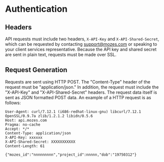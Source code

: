 Authentication
================

Headers
----------------
API requests must include two headers, `X-API-Key` and `X-API-Shared-Secret`, which can be requested by contacting support@mozes.com or speaking to your client services representative. Because the API key and shared secret are sent in plain text, requests must be made over SSL.

Request Generation
----------------
Requests are sent using HTTP POST. The "Content-Type" header of the request must be "application/json." In addition, the request must include the "X-API-Key" and "X-API-Shared-Secret" headers. The request data itself is sent as JSON formatted POST data. An example of a HTTP request is as follows:

```
User-Agent: curl/7.12.1 (i686-redhat-linux-gnu) libcurl/7.12.1 OpenSSL/0.9.7a zlib/1.2.1.2 libidn/0.5.6
Host: api.mozes.com
Pragma: no-cache
Accept: */*
Content-Type: application/json
X-API-Key: xxxxxx
X-API-Shared-Secret: XXXXXXXXXXX
Content-Length: 61

{"mozes_id":"nnnnnnnnn","project_id":nnnnn,"dob":"19750312"}
```